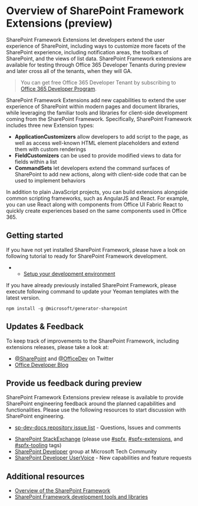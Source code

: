 # Overview of SharePoint Framework Extensions (preview)

SharePoint Framework Extensions let developers extend the user experience of SharePoint, including ways to customize more facets of the SharePoint experience, including notification areas, the toolbars of SharePoint, and the views of list data. SharePoint Framework extensions are available for testing through Office 365 Developer Tenants during preview and later cross all of the tenants, when they will GA. 

> You can get free Office 365 Developer Tenant by subscribing to [Office 365 Developer Program](http://dev.office.com/devprogram).

SharePoint Framework Extensions add new capabilities to extend the user experience of SharePoint within modern pages and document libraries, while leveraging the familiar tools and libraries for client-side development coming from the SharePoint Framework. Specifically, SharePoint Framework includes three new Extension types:

- **ApplicationCustomizers** allow developers to add script to the page, as well as access well-known HTML element placeholders and extend them with custom renderings
- **FieldCustomizers** can be used to provide modified views to data for fields within a list
- **CommandSets** let developers extend the command surfaces of SharePoint to add new actions, along with client-side code that can be used to implement behaviors

In addition to plain JavaScript projects, you can build extensions alongside common scripting frameworks, such as AngularJS and React. For example, you can use React along with components from Office UI Fabric React to quickly create experiences based on the same components used in Office 365.

## Getting started
If you have not yet installed SharePoint Framework, please have a look on following tutorial to ready for SharePoint Framework development.

* - [Setup your development environment](../set-up-your-development-environment)

If you have already previously installed SharePoint Framework, please execute following command to update your Yeoman templates with the latest version.

```
npm install -g @microsoft/generator-sharepoint
```

## Updates & Feedback

To keep track of improvements to the SharePoint Framework, including extensions releases, please take a look at:

* [@SharePoint](https://twitter.com/sharepoint) and [@OfficeDev](https://twitter.com/officedev) on Twitter
* [Office Developer Blog](http://dev.office.com/blogs)

## Provide us feedback during preview
SharePoint Framework Extensions preview release is available to provide SharePoint engineering feedback around the planned capabilities and functionalities. Please use the following resources to start discussion with SharePoint engineering. 

- [sp-dev-docs repository issue list](https://github.com/SharePoint/sp-dev-docs/issues) - Questions, Issues and comments
* [SharePoint StackExchange](http://sharepoint.stackexchange.com/) (please use [#spfx](http://sharepoint.stackexchange.com/tags/spfx/), [#spfx-extensions](http://sharepoint.stackexchange.com/tags/spfx-extensions/), and [#spfx-tooling](http://sharepoint.stackexchange.com/tags/spfx-tooling/) tags)
* [SharePoint Developer](https://techcommunity.microsoft.com/t5/SharePoint-Developer/bd-p/SharePointDev) group at Microsoft Tech Community
* [SharePoint Developer UserVoice](https://sharepoint.uservoice.com/forums/329220-sharepoint-dev-platform) - New capabilities and feature requests


## Additional resources

- [Overview of the SharePoint Framework](../sharepoint-framework-overview)
- [SharePoint Framework development tools and libraries](../tools-and-libraries)
